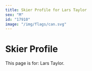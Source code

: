 ```yaml
---
title: Skier Profile for Lars Taylor
sex: "M"
id: "17910"
image: "/img/flags/can.svg" 
---
```


# Skier Profile

This page is for: Lars Taylor.
    
